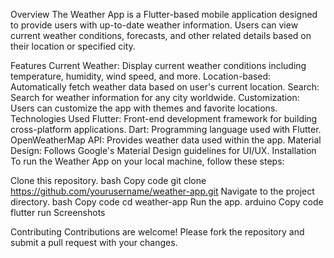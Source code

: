 Overview
The Weather App is a Flutter-based mobile application designed to provide users with up-to-date weather information. Users can view current weather conditions, forecasts, and other related details based on their location or specified city.

Features
Current Weather: Display current weather conditions including temperature, humidity, wind speed, and more.
Location-based: Automatically fetch weather data based on user's current location.
Search: Search for weather information for any city worldwide.
Customization: Users can customize the app with themes and favorite locations.
Technologies Used
Flutter: Front-end development framework for building cross-platform applications.
Dart: Programming language used with Flutter.
OpenWeatherMap API: Provides weather data used within the app.
Material Design: Follows Google's Material Design guidelines for UI/UX.
Installation
To run the Weather App on your local machine, follow these steps:

Clone this repository.
bash
Copy code
git clone https://github.com/yourusername/weather-app.git
Navigate to the project directory.
bash
Copy code
cd weather-app
Run the app.
arduino
Copy code
flutter run
Screenshots



Contributing
Contributions are welcome! Please fork the repository and submit a pull request with your changes.
